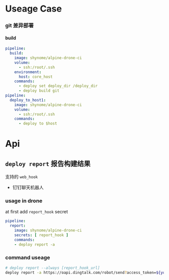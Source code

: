 
# Useage Case

### git 差异部署

#### build
```yaml
pipeline:
  build:
    image: shynome/alpine-drone-ci
    volume:
      - ssh:/root/.ssh
    environment:
      host: core_host
    commands:
      - deploy set deploy_dir /deploy_dir 
      - deploy build git
pipeline:
  deploy_to_host1:
    image: shynome/alpine-drone-ci
    volume:
      - ssh:/root/.ssh
    commands:
      - deploy to $host
```

# Api

## `deploy report` 报告构建结果 

支持的 `web_hook`
- 钉钉聊天机器人

### usage in drone

at first add `report_hook` secret
```yml
pipeline:
  report:
    image: shynome/alpine-drone-ci
    secrets: [ report_hook ]
    commands:
    - deploy report -a
```

### command useage

```sh
# deploy report --always [report_hook_url]
deploy report -a https://oapi.dingtalk.com/robot/send?access_token=${your_token}
```